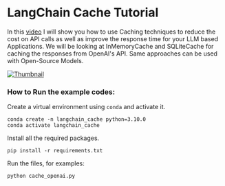# LangChain Cache Tutorial

In this [video](https://youtu.be/EQOznhaJWR0) I will show you how to use Caching techniques to reduce the cost on API calls as well as improve the response time for your LLM based Applications. We will be looking at InMemoryCache and SQLiteCache for caching the responses from OpenAI's API. Same approaches can be used with Open-Source Models. 

[![Thumbnail](https://github.com/PromtEngineer/Langchain-Tutorilas/assets/134474669/3edd1ac3-21bd-46cf-9efa-08794392c767)](https://youtu.be/EQOznhaJWR0 'Tutorial')


### How to Run the example codes:

Create a virtual environment using `conda` and activate it.

```shell
conda create -n langchain_cache python=3.10.0
conda activate langchain_cache
```
Install all the required packages.
```shell
pip install -r requirements.txt
```

Run the files, for examples:  
```shell
python cache_openai.py
```
